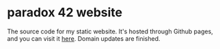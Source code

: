 # paradox 42 website

The source code for my static website. It's hosted through Github pages, and you can visit it [here](https://theparadox42.github.io). Domain updates are finished.

